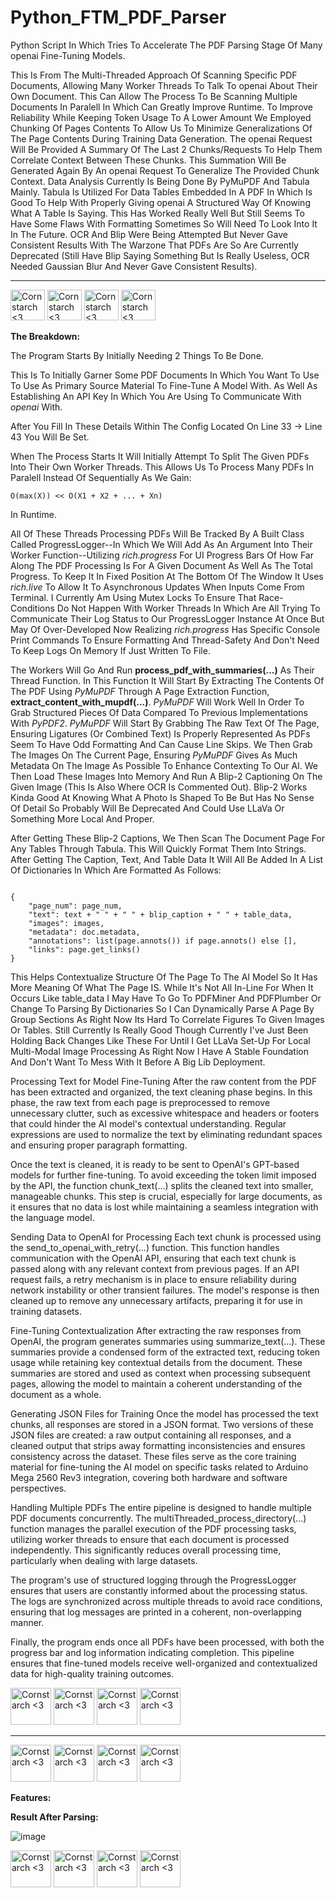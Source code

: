# Python_FTM_PDF_Parser
Python Script In Which Tries To Accelerate The PDF Parsing Stage Of Many openai Fine-Tuning Models. 

This Is From The Multi-Threaded Approach Of Scanning Specific PDF Documents, Allowing Many Worker Threads To Talk To openai About Their Own Document. This Can Allow The Process To Be Scanning Multiple Documents In Paralell In Which Can Greatly Improve Runtime. To Improve Reliability While Keeping Token Usage To A Lower Amount We Employed Chunking Of Pages Contents To Allow Us To Minimize Generalizations Of The Page Contents During Training Data Generation. The openai Request Will Be Provided A Summary Of The Last 2 Chunks/Requests To Help Them Correlate Context Between These Chunks. This Summation Will Be Generated Again By An openai Request To Generalize The Provided Chunk Context. Data Analysis Currently Is Being Done By PyMuPDF And Tabula Mainly. Tabula Is Utilized For Data Tables Embedded In A PDF In Which Is Good To Help With Properly Giving openai A Structured Way Of Knowing What A Table Is Saying. This Has Worked Really Well But Still Seems To Have Some Flaws With Formatting Sometimes So Will Need To Look Into It In The Future. OCR And Blip Were Being Attempted But Never Gave Consistent Results With The Warzone That PDFs Are So Are Currently Deprecated (Still Have Blip Saying Something But Is Really Useless, OCR Needed Gaussian Blur And Never Gave Consistent Results).

----------------------------------------------
<img src="https://github.com/user-attachments/assets/b6920c17-2da4-4c3f-8efc-b94893955e04" alt="Cornstarch <3" width="55" height="49"> <img src="https://github.com/user-attachments/assets/b6920c17-2da4-4c3f-8efc-b94893955e04" alt="Cornstarch <3" width="55" height="49"> <img src="https://github.com/user-attachments/assets/b6920c17-2da4-4c3f-8efc-b94893955e04" alt="Cornstarch <3" width="55" height="49"> <img src="https://github.com/user-attachments/assets/b6920c17-2da4-4c3f-8efc-b94893955e04" alt="Cornstarch <3" width="55" height="49">


**The Breakdown:**

  The Program Starts By Initially Needing 2 Things To Be Done. 
  
  This Is To Initially Garner Some PDF Documents In Which You Want To Use To Use As Primary Source Material To Fine-Tune A Model With. As Well As Establishing An API Key In Which You Are Using To Communicate With _openai_ With.

  After You Fill In These Details Within The Config Located On Line 33 -> Line 43 You Will Be Set.

  When The Process Starts It Will Initially Attempt To Split The Given PDFs Into Their Own Worker Threads. This Allows Us To Process Many PDFs In Paralell Instead Of Sequentially As We Gain:
  ```
  O(max(X)) << O(X1 + X2 + ... + Xn)
  ```
  In Runtime.
  
  All Of These Threads Processing PDFs Will Be Tracked By A Built Class Called ProgressLogger--In Which We Will Add As An Argument Into Their Worker Function--Utilizing _rich.progress_ For UI Progress Bars Of How Far Along The PDF Processing Is For A Given Document As Well As The Total Progress. To Keep It In Fixed Position At The Bottom Of The Window It Uses _rich.live_ To Allow It To Asynchronous Updates When Inputs Come From Terminal. I Currently Am Using Mutex Locks To Ensure That Race-Conditions Do Not Happen With Worker Threads In Which Are All Trying To Communicate Their Log Status to Our ProgressLogger Instance At Once But May Of Over-Developed Now Realizing _rich.progress_ Has Specific Console Print Commands To Ensure Formatting And Thread-Safety And Don't Need To Keep Logs On Memory If Just Written To File.

  The Workers Will Go And Run **process_pdf_with_summaries(...)** As Their Thread Function. In This Function It Will Start By Extracting The Contents Of The PDF Using _PyMuPDF_ Through A Page Extraction Function, **extract_content_with_mupdf(...)**. _PyMuPDF_ Will Work Well In Order To Grab Structured Pieces Of Data Compared To Previous Implementations With _PyPDF2_. _PyMuPDF_ Will Start By Grabbing The Raw Text Of The Page, Ensuring Ligatures (Or Combined Text) Is Properly Represented As PDFs Seem To Have Odd Formatting And Can Cause Line Skips. We Then Grab The Images On The Current Page, Ensuring _PyMuPDF_ Gives As Much Metadata On The Image As Possible To Enhance Contexting To Our AI. We Then Load These Images Into Memory And Run A Blip-2 Captioning On The Given Image (This Is Also Where OCR Is Commented Out). Blip-2 Works Kinda Good At Knowing What A Photo Is Shaped To Be But Has No Sense Of Detail So Probably Will Be Deprecated And Could Use LLaVa Or Something More Local And Proper.

  After Getting These Blip-2 Captions, We Then Scan The Document Page For Any Tables Through Tabula. This Will Quickly Format Them Into Strings. After Getting The Caption, Text, And Table Data It Will All Be Added In A List Of Dictionaries In Which Are Formatted As Follows:
  ```

  {
      "page_num": page_num,
      "text": text + " " + " " + blip_caption + " " + table_data,
      "images": images,
      "metadata": doc.metadata,
      "annotations": list(page.annots()) if page.annots() else [],
      "links": page.get_links()
  }

  ```
  This Helps Contextualize Structure Of The Page To The AI Model So It Has More Meaning Of What The Page IS. While It's Not All In-Line For When It Occurs Like table_data I May Have To Go To PDFMiner And PDFPlumber Or Change To Parsing By Dictionaries So I Can Dynamically Parse A Page By Group Sections As Right Now Its Hard To Correlate Figures To Given Images Or Tables. Still Currently Is Really Good Though Currently I've Just Been Holding Back Changes Like These For Until I Get LLaVa Set-Up For Local Multi-Modal Image Processing As Right Now I Have A Stable Foundation And Don't Want To Mess With It Before A Big Lib Deployment.

  Processing Text for Model Fine-Tuning
After the raw content from the PDF has been extracted and organized, the text cleaning phase begins. In this phase, the raw text from each page is preprocessed to remove unnecessary clutter, such as excessive whitespace and headers or footers that could hinder the AI model's contextual understanding. Regular expressions are used to normalize the text by eliminating redundant spaces and ensuring proper paragraph formatting.

Once the text is cleaned, it is ready to be sent to OpenAI's GPT-based models for further fine-tuning. To avoid exceeding the token limit imposed by the API, the function chunk_text(...) splits the cleaned text into smaller, manageable chunks. This step is crucial, especially for large documents, as it ensures that no data is lost while maintaining a seamless integration with the language model.

Sending Data to OpenAI for Processing
Each text chunk is processed using the send_to_openai_with_retry(...) function. This function handles communication with the OpenAI API, ensuring that each text chunk is passed along with any relevant context from previous pages. If an API request fails, a retry mechanism is in place to ensure reliability during network instability or other transient failures. The model's response is then cleaned up to remove any unnecessary artifacts, preparing it for use in training datasets.

Fine-Tuning Contextualization
After extracting the raw responses from OpenAI, the program generates summaries using summarize_text(...). These summaries provide a condensed form of the extracted text, reducing token usage while retaining key contextual details from the document. These summaries are stored and used as context when processing subsequent pages, allowing the model to maintain a coherent understanding of the document as a whole.

Generating JSON Files for Training
Once the model has processed the text chunks, all responses are stored in a JSON format. Two versions of these JSON files are created: a raw output containing all responses, and a cleaned output that strips away formatting inconsistencies and ensures consistency across the dataset. These files serve as the core training material for fine-tuning the AI model on specific tasks related to Arduino Mega 2560 Rev3 integration, covering both hardware and software perspectives.

Handling Multiple PDFs
The entire pipeline is designed to handle multiple PDF documents concurrently. The multiThreaded_process_directory(...) function manages the parallel execution of the PDF processing tasks, utilizing worker threads to ensure that each document is processed independently. This significantly reduces overall processing time, particularly when dealing with large datasets.

The program's use of structured logging through the ProgressLogger ensures that users are constantly informed about the processing status. The logs are synchronized across multiple threads to avoid race conditions, ensuring that log messages are printed in a coherent, non-overlapping manner.

Finally, the program ends once all PDFs have been processed, with both the progress bar and log information indicating completion. This pipeline ensures that fine-tuned models receive well-organized and contextualized data for high-quality training outcomes.
  
<img src="https://github.com/user-attachments/assets/1fc90166-a62b-4d91-a087-5da5a3a7076f" alt="Cornstarch <3" width="65" height="59"> <img src="https://github.com/user-attachments/assets/1fc90166-a62b-4d91-a087-5da5a3a7076f" alt="Cornstarch <3" width="65" height="59"> <img src="https://github.com/user-attachments/assets/1fc90166-a62b-4d91-a087-5da5a3a7076f" alt="Cornstarch <3" width="65" height="59"> <img src="https://github.com/user-attachments/assets/1fc90166-a62b-4d91-a087-5da5a3a7076f" alt="Cornstarch <3" width="65" height="59">

----------------------------------------------

<img src="https://github.com/user-attachments/assets/2c82de29-71b0-433a-bc10-3778026b74a7" alt="Cornstarch <3" width="65" height="59">  <img src="https://github.com/user-attachments/assets/2c82de29-71b0-433a-bc10-3778026b74a7" alt="Cornstarch <3" width="65" height="59">  <img src="https://github.com/user-attachments/assets/2c82de29-71b0-433a-bc10-3778026b74a7" alt="Cornstarch <3" width="65" height="59">  <img src="https://github.com/user-attachments/assets/2c82de29-71b0-433a-bc10-3778026b74a7" alt="Cornstarch <3" width="65" height="59"> 


**Features:**

  **Result After Parsing:**
  
  ![image](https://github.com/user-attachments/assets/5582883a-eac1-4cae-bae1-d388cef04758)


<img src="https://github.com/user-attachments/assets/b568a6eb-aa1d-4379-80a8-938dd51fa068" alt="Cornstarch <3" width="65" height="59"> <img src="https://github.com/user-attachments/assets/b568a6eb-aa1d-4379-80a8-938dd51fa068" alt="Cornstarch <3" width="65" height="59"> <img src="https://github.com/user-attachments/assets/b568a6eb-aa1d-4379-80a8-938dd51fa068" alt="Cornstarch <3" width="65" height="59"> <img src="https://github.com/user-attachments/assets/b568a6eb-aa1d-4379-80a8-938dd51fa068" alt="Cornstarch <3" width="65" height="59">
